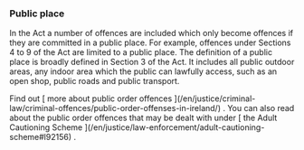 ###  Public place

In the Act a number of offences are included which only become offences if
they are committed in a public place. For example, offences under Sections 4
to 9 of the Act are limited to a public place. The definition of a public
place is broadly defined in Section 3 of the Act. It includes all public
outdoor areas, any indoor area which the public can lawfully access, such as
an open shop, public roads and public transport.

Find out [ more about public order offences ](/en/justice/criminal-
law/criminal-offences/public-order-offenses-in-ireland/) . You can also read
about the public order offences that may be dealt with under [ the Adult
Cautioning Scheme ](/en/justice/law-enforcement/adult-cautioning-
scheme#l92156) .

